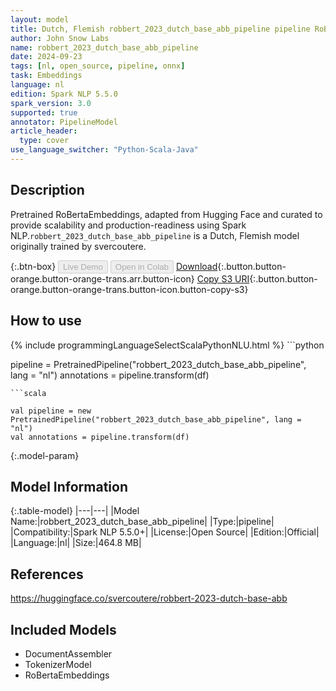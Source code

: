 ```yaml
---
layout: model
title: Dutch, Flemish robbert_2023_dutch_base_abb_pipeline pipeline RoBertaEmbeddings from svercoutere
author: John Snow Labs
name: robbert_2023_dutch_base_abb_pipeline
date: 2024-09-23
tags: [nl, open_source, pipeline, onnx]
task: Embeddings
language: nl
edition: Spark NLP 5.5.0
spark_version: 3.0
supported: true
annotator: PipelineModel
article_header:
  type: cover
use_language_switcher: "Python-Scala-Java"
---
```


## Description

Pretrained RoBertaEmbeddings, adapted from Hugging Face and curated to provide scalability and production-readiness using Spark NLP.`robbert_2023_dutch_base_abb_pipeline` is a Dutch, Flemish model originally trained by svercoutere.

{:.btn-box}
<button class="button button-orange" disabled>Live Demo</button>
<button class="button button-orange" disabled>Open in Colab</button>
[Download](https://s3.amazonaws.com/auxdata.johnsnowlabs.com/public/models/robbert_2023_dutch_base_abb_pipeline_nl_5.5.0_3.0_1727065872429.zip){:.button.button-orange.button-orange-trans.arr.button-icon}
[Copy S3 URI](s3://auxdata.johnsnowlabs.com/public/models/robbert_2023_dutch_base_abb_pipeline_nl_5.5.0_3.0_1727065872429.zip){:.button.button-orange.button-orange-trans.button-icon.button-copy-s3}

## How to use



<div class="tabs-box" markdown="1">
{% include programmingLanguageSelectScalaPythonNLU.html %}
```python

pipeline = PretrainedPipeline("robbert_2023_dutch_base_abb_pipeline", lang = "nl")
annotations =  pipeline.transform(df)   

```
```scala

val pipeline = new PretrainedPipeline("robbert_2023_dutch_base_abb_pipeline", lang = "nl")
val annotations = pipeline.transform(df)

```
</div>

{:.model-param}
## Model Information

{:.table-model}
|---|---|
|Model Name:|robbert_2023_dutch_base_abb_pipeline|
|Type:|pipeline|
|Compatibility:|Spark NLP 5.5.0+|
|License:|Open Source|
|Edition:|Official|
|Language:|nl|
|Size:|464.8 MB|

## References

https://huggingface.co/svercoutere/robbert-2023-dutch-base-abb

## Included Models

- DocumentAssembler
- TokenizerModel
- RoBertaEmbeddings